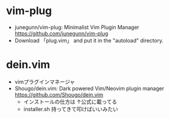 # vim-plug
- junegunn/vim-plug: Minimalist Vim Plugin Manager https://github.com/junegunn/vim-plug
- Download 「plug.vim」 and put it in the "autoload" directory.

# dein.vim
- vimプラグインマネージャ
- Shougo/dein.vim: Dark powered Vim/Neovim plugin manager https://github.com/Shougo/dein.vim
  - インストールの仕方は ↑公式に載ってる
  - installer.sh 持ってきて叩けばいいみたい

